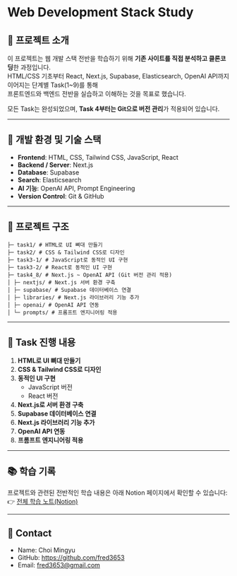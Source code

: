 # Web Development Stack Study

## 📖 프로젝트 소개

이 프로젝트는 웹 개발 스택 전반을 학습하기 위해 **기존 사이트를 직접 분석하고 클론코딩**한 과정입니다.  
HTML/CSS 기초부터 React, Next.js, Supabase, Elasticsearch, OpenAI API까지 이어지는 단계별 Task(1~9)를 통해  
프론트엔드와 백엔드 전반을 실습하고 이해하는 것을 목표로 했습니다.

모든 Task는 완성되었으며, **Task 4부터는 Git으로 버전 관리**가 적용되어 있습니다.

---

## 🚀 개발 환경 및 기술 스택

- **Frontend**: HTML, CSS, Tailwind CSS, JavaScript, React
- **Backend / Server**: Next.js
- **Database**: Supabase
- **Search**: Elasticsearch
- **AI 기능**: OpenAI API, Prompt Engineering
- **Version Control**: Git & GitHub

---

## 📂 프로젝트 구조

```
├─ task1/ # HTML로 UI 뼈대 만들기
├─ task2/ # CSS & Tailwind CSS로 디자인
├─ task3-1/ # JavaScript로 동적인 UI 구현
├─ task3-2/ # React로 동적인 UI 구현
├─ task4_8/ # Next.js ~ OpenAI API (Git 버전 관리 적용)
│ ├─ nextjs/ # Next.js 서버 환경 구축
│ ├─ supabase/ # Supabase 데이터베이스 연결
│ ├─ libraries/ # Next.js 라이브러리 기능 추가
│ ├─ openai/ # OpenAI API 연동
│ └─ prompts/ # 프롬프트 엔지니어링 적용
```

---

## 📝 Task 진행 내용

1. **HTML로 UI 뼈대 만들기**
2. **CSS & Tailwind CSS로 디자인**
3. **동적인 UI 구현**
   - JavaScript 버전
   - React 버전
4. **Next.js로 서버 환경 구축**
5. **Supabase 데이터베이스 연결**
6. **Next.js 라이브러리 기능 추가**
7. **OpenAI API 연동**
8. **프롬프트 엔지니어링 적용**

---

## 📚 학습 기록

프로젝트와 관련된 전반적인 학습 내용은 아래 Notion 페이지에서 확인할 수 있습니다:  
👉 [전체 학습 노트(Notion)](https://www.notion.so/AI-24bf363bf506807eb312d711b87484b7)

---

## 📧 Contact

- Name: Choi Mingyu
- GitHub: https://github.com/fred3653
- Email: fred3653@gmail.com
